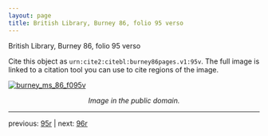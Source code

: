 ```yaml
---
layout: page
title: British Library, Burney 86, folio 95 verso
---
```


British Library, Burney 86, folio 95 verso

Cite this object as `urn:cite2:citebl:burney86pages.v1:95v`.  The full image is linked to a citation tool you can use to cite regions of the image.

[![burney_ms_86_f095v](http://www.homermultitext.org/iipsrv?IIIF=/project/homer/pyramidal/deepzoom/citebl/burney86imgs/v1/burney_ms_86_f095v.tif/full/800,/0/default.jpg)](http://www.homermultitext.org/ict2/?urn=urn:cite2:citebl:burney86imgs.v1:burney_ms_86_f095v) 

<p style="text-align: center; font-style: italic;">Image in the public domain.</p>

---

previous: [95r](../95r/) | next: [96r](../96r/)